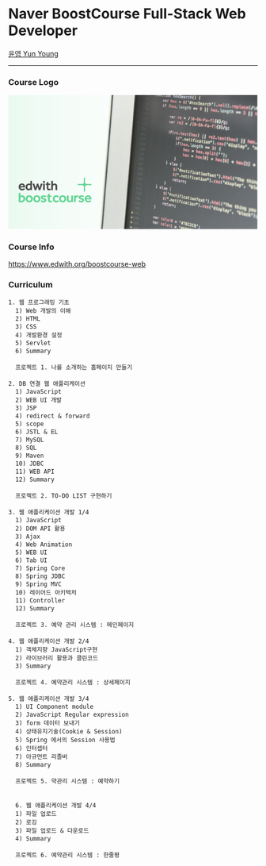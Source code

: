# Naver BoostCourse Full-Stack Web Developer

[윤영 Yun Young](https://github.com/yunyoung1819)

---------------------------------------------------------

### Course Logo
<img src="/src/main/webapp/WEB-INF/images/edwith.logo.png" with="600" height="auto">

### Course Info
https://www.edwith.org/boostcourse-web

### Curriculum
```
1. 웹 프로그래밍 기초
  1) Web 개발의 이해 
  2) HTML 
  3) CSS 
  4) 개발환경 설정 
  5) Servlet 
  6) Summary
  
  프로젝트 1. 나를 소개하는 홈페이지 만들기

2. DB 연결 웹 애플리케이션
  1) JavaScript
  2) WEB UI 개발
  3) JSP 
  4) redirect & forward
  5) scope
  6) JSTL & EL 
  7) MySQL
  8) SQL
  9) Maven
  10) JDBC
  11) WEB API
  12) Summary
  
  프로젝트 2. TO-DO LIST 구현하기
  
3. 웹 애플리케이션 개발 1/4
  1) JavaScript
  2) DOM API 활용
  3) Ajax
  4) Web Animation
  5) WEB UI
  6) Tab UI 
  7) Spring Core
  8) Spring JDBC
  9) Spring MVC
  10) 레이어드 아키텍처
  11) Controller
  12) Summary
  
  프로젝트 3. 예약 관리 시스템 : 메인페이지
  
4. 웹 애플리케이션 개발 2/4
  1) 객체지향 JavaScript구현
  2) 라이브러리 활용과 클린코드
  3) Summary
  
  프로젝트 4. 예약관리 시스템 : 상세페이지
  
5. 웹 애플리케이션 개발 3/4
  1) UI Component module
  2) JavaScript Regular expression
  3) form 데이터 보내기
  4) 상태유지기술(Cookie & Session)
  5) Spring 에서의 Session 사용법
  6) 인터셉터
  7) 아규먼트 리졸버 
  8) Summary
  
  프로젝트 5. 약관리 시스템 : 예약하기
  
 
  6. 웹 애플리케이션 개발 4/4
  1) 파일 업로드
  2) 로깅
  3) 파일 업로드 & 다운로드
  4) Summary
  
  프로젝트 6. 예약관리 시스템 : 한줄평
  ```
